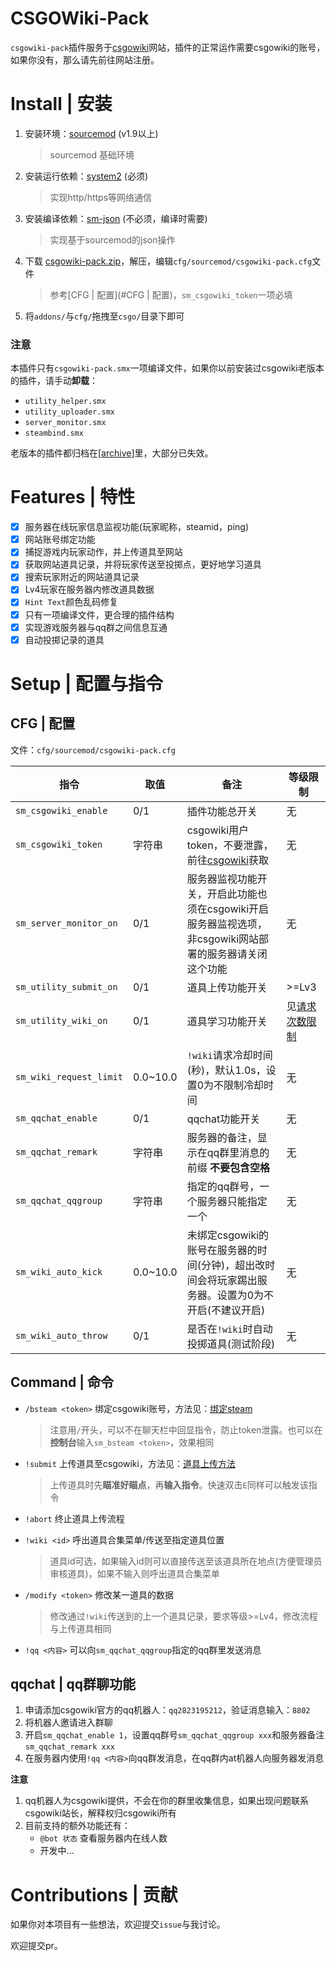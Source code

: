 # CSGOWiki-Pack
`csgowiki-pack`插件服务于[csgowiki](https://csgowiki.top)网站，插件的正常运作需要csgowiki的账号，如果你没有，那么请先前往网站注册。

# Install | 安装

1. 安装环境：[sourcemod](https://www.sourcemod.net/downloads.php?branch=stable) (v1.9以上) 

    > sourcemod 基础环境

2. 安装运行依赖：[system2](https://forums.alliedmods.net/showthread.php?t=146019) (必须) 

    > 实现http/https等网络通信

3. 安装编译依赖：[sm-json](https://github.com/clugg/sm-json) (不必须，编译时需要) 

    > 实现基于sourcemod的json操作

4. 下载 [csgowiki-pack.zip](https://github.com/hx-w/CSGOWiki-Plugins/releases/)，解压，编辑`cfg/sourcemod/csgowiki-pack.cfg`文件

    > 参考[CFG | 配置](#CFG | 配置)，`sm_csgowiki_token`一项必填

5. 将`addons/`与`cfg/`拖拽至`csgo/`目录下即可

### 注意

本插件只有`csgowiki-pack.smx`一项编译文件，如果你以前安装过csgowiki老版本的插件，请手动**卸载**：

- `utility_helper.smx`
- `utility_uploader.smx`
- `server_monitor.smx`
- `steambind.smx`

老版本的插件都归档在[[archive](https://github.com/hx-w/CSGOWiki-Plugins/tree/master/archive)]里，大部分已失效。

# Features | 特性

- [x] 服务器在线玩家信息监视功能(玩家昵称，steamid，ping)
- [x] 网站账号绑定功能
- [x] 捕捉游戏内玩家动作，并上传道具至网站
- [x] 获取网站道具记录，并将玩家传送至投掷点，更好地学习道具
- [x] 搜索玩家附近的网站道具记录
- [x] Lv4玩家在服务器内修改道具数据
- [x] `Hint Text`颜色乱码修复
- [x] 只有一项编译文件，更合理的插件结构
- [x] 实现游戏服务器与qq群之间信息互通
- [x] 自动投掷记录的道具

# Setup | 配置与指令

## CFG | 配置

文件：`cfg/sourcemod/csgowiki-pack.cfg`

| 指令                    | 取值     | 备注                                                         | 等级限制                                                |
| ----------------------- | -------- | ------------------------------------------------------------ | ------------------------------------------------------- |
| `sm_csgowiki_enable`    | 0/1      | 插件功能总开关                                               | 无                                                      |
| `sm_csgowiki_token`     | 字符串   | csgowiki用户token，不要泄露，前往[csgowiki](https://www.csgowiki.top/profile/revise/)获取 | 无                                                      |
| `sm_server_monitor_on`  | 0/1      | 服务器监视功能开关，开启此功能也须在csgowiki开启服务器监视选项，非csgowiki网站部署的服务器请关闭这个功能 | 无                                                      |
| `sm_utility_submit_on`  | 0/1      | 道具上传功能开关                                             | >=Lv3                                                   |
| `sm_utility_wiki_on`    | 0/1      | 道具学习功能开关                                             | 见[请求次数限制](https://www.csgowiki.top/profile/exp/) |
| `sm_wiki_request_limit` | 0.0~10.0 | `!wiki`请求冷却时间(秒)，默认1.0s，设置0为不限制冷却时间     | 无                                                      |
| `sm_qqchat_enable`      | 0/1      | qqchat功能开关                                       | 无                                                      |
| `sm_qqchat_remark`      | 字符串   | 服务器的备注，显示在qq群里消息的前缀 **不要包含空格**                        | 无                                                      |
| `sm_qqchat_qqgroup`     | 字符串   | 指定的qq群号，一个服务器只能指定一个                         | 无                                                      |
| `sm_wiki_auto_kick`     | 0.0~10.0 | 未绑定csgowiki的账号在服务器的时间(分钟)，超出改时间会将玩家踢出服务器。设置为0为不开启(不建议开启) | 无                                                      |
| `sm_wiki_auto_throw`    | 0/1      | 是否在`!wiki`时自动投掷道具(测试阶段)                        | 无                                                      |

## Command | 命令

- `/bsteam <token>`  绑定csgowiki账号，方法见：[绑定steam](https://www.csgowiki.top/login/steambind/)

    > 注意用`/`开头，可以不在聊天栏中回显指令，防止token泄露。也可以在**控制台**输入`sm_bsteam <token>`，效果相同

- `!submit` 上传道具至csgowiki，方法见：[道具上传方法](https://www.csgowiki.top/utility/contribute/)

    > 上传道具时先**瞄准好瞄点**，再**输入指令**。快速双击`E`同样可以触发该指令

- `!abort` 终止道具上传流程

- `!wiki <id>` 呼出道具合集菜单/传送至指定道具位置

    > 道具id可选，如果输入id则可以直接传送至该道具所在地点(方便管理员审核道具)，如果不输入则呼出道具合集菜单

- `/modify <token>` 修改某一道具的数据

    > 修改通过`!wiki`传送到的上一个道具记录，要求等级>=Lv4，修改流程与上传道具相同
    
- `!qq <内容>` 可以向`sm_qqchat_qqgroup`指定的qq群里发送消息

## qqchat | qq群聊功能

1. 申请添加csgowiki官方的qq机器人：`qq2823195212`，验证消息输入：`8802`
2. 将机器人邀请进入群聊
3. 开启`sm_qqchat_enable 1`，设置qq群号`sm_qqchat_qqgroup xxx`和服务器备注`sm_qqchat_remark xxx`
4. 在服务器内使用`!qq <内容>`向qq群发消息，在qq群内at机器人向服务器发消息

**注意**

1. qq机器人为csgowiki提供，不会在你的群里收集信息，如果出现问题联系csgowiki站长，解释权归csgowiki所有
2. 目前支持的额外功能还有：
    - `@bot 状态` 查看服务器内在线人数
    - 开发中...

# Contributions | 贡献

如果你对本项目有一些想法，欢迎提交`issue`与我讨论。

欢迎提交pr。